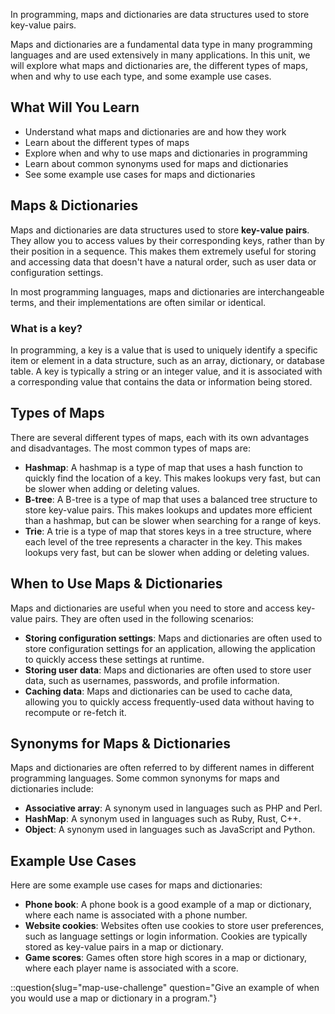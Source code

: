 In programming, maps and dictionaries are data structures used to store key-value pairs.

Maps and dictionaries are a fundamental data type in many programming languages and are used extensively in many applications. In this unit, we will explore what maps and dictionaries are, the different types of maps, when and why to use each type, and some example use cases.

## What Will You Learn

- Understand what maps and dictionaries are and how they work
- Learn about the different types of maps
- Explore when and why to use maps and dictionaries in programming
- Learn about common synonyms used for maps and dictionaries
- See some example use cases for maps and dictionaries

## Maps & Dictionaries

Maps and dictionaries are data structures used to store **key-value pairs**. They allow you to access values by their corresponding keys, rather than by their position in a sequence. This makes them extremely useful for storing and accessing data that doesn't have a natural order, such as user data or configuration settings.

In most programming languages, maps and dictionaries are interchangeable terms, and their implementations are often similar or identical.

### What is a key?

In programming, a key is a value that is used to uniquely identify a specific item or element in a data structure, such as an array, dictionary, or database table. A key is typically a string or an integer value, and it is associated with a corresponding value that contains the data or information being stored.

## Types of Maps

There are several different types of maps, each with its own advantages and disadvantages. The most common types of maps are:

- **Hashmap**: A hashmap is a type of map that uses a hash function to quickly find the location of a key. This makes lookups very fast, but can be slower when adding or deleting values.
- **B-tree**: A B-tree is a type of map that uses a balanced tree structure to store key-value pairs. This makes lookups and updates more efficient than a hashmap, but can be slower when searching for a range of keys.
- **Trie**: A trie is a type of map that stores keys in a tree structure, where each level of the tree represents a character in the key. This makes lookups very fast, but can be slower when adding or deleting values.

## When to Use Maps & Dictionaries

Maps and dictionaries are useful when you need to store and access key-value pairs. They are often used in the following scenarios:

- **Storing configuration settings**: Maps and dictionaries are often used to store configuration settings for an application, allowing the application to quickly access these settings at runtime.
- **Storing user data**: Maps and dictionaries are often used to store user data, such as usernames, passwords, and profile information.
- **Caching data**: Maps and dictionaries can be used to cache data, allowing you to quickly access frequently-used data without having to recompute or re-fetch it.

## Synonyms for Maps & Dictionaries

Maps and dictionaries are often referred to by different names in different programming languages. Some common synonyms for maps and dictionaries include:

- **Associative array**: A synonym used in languages such as PHP and Perl.
- **HashMap**: A synonym used in languages such as Ruby, Rust, C++.
- **Object**: A synonym used in languages such as JavaScript and Python.

## Example Use Cases

Here are some example use cases for maps and dictionaries:

- **Phone book**: A phone book is a good example of a map or dictionary, where each name is associated with a phone number.
- **Website cookies**: Websites often use cookies to store user preferences, such as language settings or login information. Cookies are typically stored as key-value pairs in a map or dictionary.
- **Game scores**: Games often store high scores in a map or dictionary, where each player name is associated with a score.

::question{slug="map-use-challenge" question="Give an example of when you would use a map or dictionary in a program."}